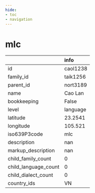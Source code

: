```yaml
---
hide:
- toc
- navigation
---
```

# mlc
|                      | info     |
|:---------------------|:---------|
| id                   | caol1238 |
| family_id            | taik1256 |
| parent_id            | nort3189 |
| name                 | Cao Lan  |
| bookkeeping          | False    |
| level                | language |
| latitude             | 23.2541  |
| longitude            | 105.521  |
| iso639P3code         | mlc      |
| description          | nan      |
| markup_description   | nan      |
| child_family_count   | 0        |
| child_language_count | 0        |
| child_dialect_count  | 0        |
| country_ids          | VN       |
